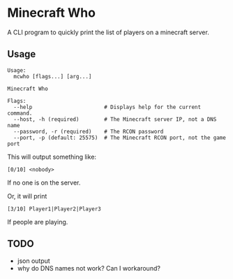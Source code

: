 # Minecraft Who

A CLI program to quickly print the list of players on a minecraft server.


## Usage

```
Usage:
  mcwho [flags...] [arg...]

Minecraft Who

Flags:
  --help                       # Displays help for the current command.
  --host, -h (required)        # The Minecraft server IP, not a DNS name
  --password, -r (required)    # The RCON password
  --port, -p (default: 25575)  # The Minecraft RCON port, not the game port
```

This will output something like:
```
[0/10] <nobody>
```
If no one is on the server.


Or, it will print
```
[3/10] Player1|Player2|Player3
```
If people are playing.


## TODO

- json output
- why do DNS names not work?  Can I workaround?
